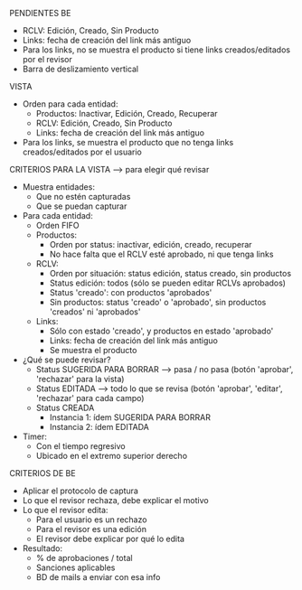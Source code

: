 PENDIENTES
BE
- RCLV: Edición, Creado, Sin Producto
- Links: fecha de creación del link más antiguo
- Para los links, no se muestra el producto si tiene links creados/editados por el revisor
- Barra de deslizamiento vertical

VISTA
- Orden para cada entidad:
	- Productos: Inactivar, Edición, Creado, Recuperar
	- RCLV: Edición, Creado, Sin Producto
	- Links: fecha de creación del link más antiguo
- Para los links, se muestra el producto que no tenga links creados/editados por el usuario

CRITERIOS PARA LA VISTA --> para elegir qué revisar
- Muestra entidades:
	- Que no estén capturadas
	- Que se puedan capturar
- Para cada entidad:
	- Orden FIFO
	- Productos: 
		- Orden por status: inactivar, edición, creado, recuperar
		- No hace falta que el RCLV esté aprobado, ni que tenga links
	- RCLV:
		- Orden por situación: status edición, status creado, sin productos
		- Status edición: todos (sólo se pueden editar RCLVs aprobados)
		- Status 'creado': con productos 'aprobados'
		- Sin productos: status 'creado' o 'aprobado', sin productos 'creados' ni 'aprobados'	
	- Links: 
		- Sólo con estado 'creado', y productos en estado 'aprobado'
		- Links: fecha de creación del link más antiguo
		- Se muestra el producto
- ¿Qué se puede revisar?
	- Status SUGERIDA PARA BORRAR --> pasa / no pasa (botón 'aprobar', 'rechazar' para la vista)
	- Status EDITADA --> todo lo que se revisa (botón 'aprobar', 'editar', 'rechazar' para cada campo)
	- Status CREADA
		- Instancia 1: ídem SUGERIDA PARA BORRAR
		- Instancia 2: ídem EDITADA
- Timer:
	- Con el tiempo regresivo
	- Ubicado en el extremo superior derecho

CRITERIOS DE BE
- Aplicar el protocolo de captura
- Lo que el revisor rechaza, debe explicar el motivo
- Lo que el revisor edita:
	- Para el usuario es un rechazo
	- Para el revisor es una edición
	- El revisor debe explicar por qué lo edita
- Resultado:
	- % de aprobaciones / total
	- Sanciones aplicables
	- BD de mails a enviar con esa info

